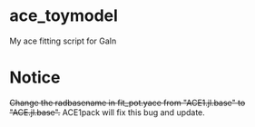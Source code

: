 # ace_toymodel
My ace fitting script for GaIn


# Notice
~~Change the radbasename in fit_pot.yace from "ACE1.jl.base" to "ACE.jl.base".~~
ACE1pack will fix this bug and update.
